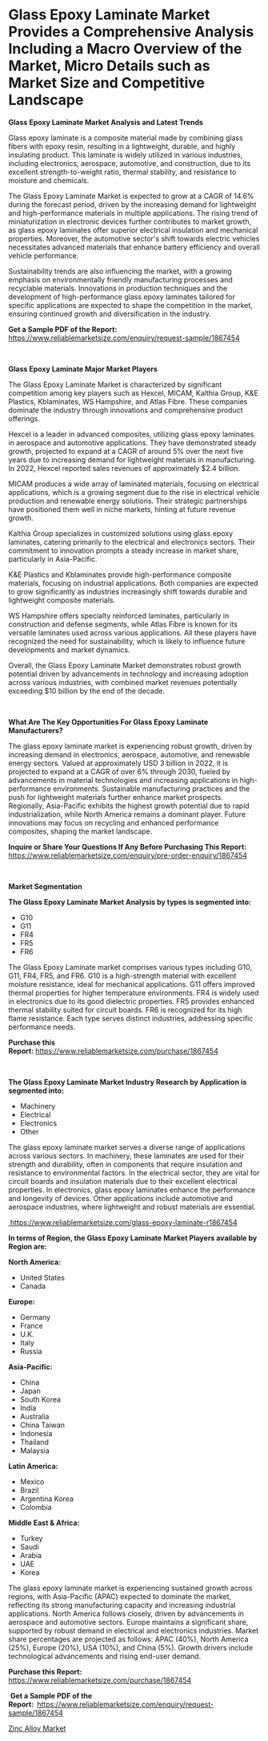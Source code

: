 <p><h1>Glass Epoxy Laminate Market Provides a Comprehensive Analysis Including a Macro Overview of the Market, Micro Details such as Market Size and Competitive Landscape</h1></p><p><strong>Glass Epoxy Laminate Market Analysis and Latest Trends</strong></p>
<p><p>Glass epoxy laminate is a composite material made by combining glass fibers with epoxy resin, resulting in a lightweight, durable, and highly insulating product. This laminate is widely utilized in various industries, including electronics, aerospace, automotive, and construction, due to its excellent strength-to-weight ratio, thermal stability, and resistance to moisture and chemicals. </p><p>The Glass Epoxy Laminate Market is expected to grow at a CAGR of 14.6% during the forecast period, driven by the increasing demand for lightweight and high-performance materials in multiple applications. The rising trend of miniaturization in electronic devices further contributes to market growth, as glass epoxy laminates offer superior electrical insulation and mechanical properties. Moreover, the automotive sector's shift towards electric vehicles necessitates advanced materials that enhance battery efficiency and overall vehicle performance.</p><p>Sustainability trends are also influencing the market, with a growing emphasis on environmentally friendly manufacturing processes and recyclable materials. Innovations in production techniques and the development of high-performance glass epoxy laminates tailored for specific applications are expected to shape the competition in the market, ensuring continued growth and diversification in the industry.</p></p>
<p><strong>Get a Sample PDF of the Report:&nbsp;</strong> <a href="https://www.reliablemarketsize.com/enquiry/request-sample/1867454?utm_campaign=2520&utm_medium=2&utm_source=Github&utm_content=ia&utm_term=01042025&utm_id=glass-epoxy-laminate">https://www.reliablemarketsize.com/enquiry/request-sample/1867454</a></p>
<p>&nbsp;</p>
<p><strong>Glass Epoxy Laminate Major Market Players</strong></p>
<p><p>The Glass Epoxy Laminate Market is characterized by significant competition among key players such as Hexcel, MICAM, Kalthia Group, K&E Plastics, Kblaminates, WS Hampshire, and Atlas Fibre. These companies dominate the industry through innovations and comprehensive product offerings.</p><p>Hexcel is a leader in advanced composites, utilizing glass epoxy laminates in aerospace and automotive applications. They have demonstrated steady growth, projected to expand at a CAGR of around 5% over the next five years due to increasing demand for lightweight materials in manufacturing. In 2022, Hexcel reported sales revenues of approximately $2.4 billion.</p><p>MICAM produces a wide array of laminated materials, focusing on electrical applications, which is a growing segment due to the rise in electrical vehicle production and renewable energy solutions. Their strategic partnerships have positioned them well in niche markets, hinting at future revenue growth.</p><p>Kalthia Group specializes in customized solutions using glass epoxy laminates, catering primarily to the electrical and electronics sectors. Their commitment to innovation prompts a steady increase in market share, particularly in Asia-Pacific.</p><p>K&E Plastics and Kblaminates provide high-performance composite materials, focusing on industrial applications. Both companies are expected to grow significantly as industries increasingly shift towards durable and lightweight composite materials.</p><p>WS Hampshire offers specialty reinforced laminates, particularly in construction and defense segments, while Atlas Fibre is known for its versatile laminates used across various applications. All these players have recognized the need for sustainability, which is likely to influence future developments and market dynamics.</p><p>Overall, the Glass Epoxy Laminate Market demonstrates robust growth potential driven by advancements in technology and increasing adoption across various industries, with combined market revenues potentially exceeding $10 billion by the end of the decade.</p></p>
<p>&nbsp;</p>
<p><strong>What Are The Key Opportunities For Glass Epoxy Laminate Manufacturers?</strong></p>
<p><p>The glass epoxy laminate market is experiencing robust growth, driven by increasing demand in electronics, aerospace, automotive, and renewable energy sectors. Valued at approximately USD 3 billion in 2022, it is projected to expand at a CAGR of over 6% through 2030, fueled by advancements in material technologies and increasing applications in high-performance environments. Sustainable manufacturing practices and the push for lightweight materials further enhance market prospects. Regionally, Asia-Pacific exhibits the highest growth potential due to rapid industrialization, while North America remains a dominant player. Future innovations may focus on recycling and enhanced performance composites, shaping the market landscape.</p></p>
<p><strong>Inquire or Share Your Questions If Any Before Purchasing This Report:</strong> <a href="https://www.reliablemarketsize.com/enquiry/pre-order-enquiry/1867454?utm_campaign=2520&utm_medium=2&utm_source=Github&utm_content=ia&utm_term=01042025&utm_id=glass-epoxy-laminate">https://www.reliablemarketsize.com/enquiry/pre-order-enquiry/1867454</a></p>
<p>&nbsp;</p>
<p><strong>Market Segmentation</strong></p>
<p><strong>The Glass Epoxy Laminate Market Analysis by types is segmented into:</strong></p>
<p><ul><li>G10</li><li>G11</li><li>FR4</li><li>FR5</li><li>FR6</li></ul></p>
<p><p>The Glass Epoxy Laminate market comprises various types including G10, G11, FR4, FR5, and FR6. G10 is a high-strength material with excellent moisture resistance, ideal for mechanical applications. G11 offers improved thermal properties for higher temperature environments. FR4 is widely used in electronics due to its good dielectric properties. FR5 provides enhanced thermal stability suited for circuit boards. FR6 is recognized for its high flame resistance. Each type serves distinct industries, addressing specific performance needs.</p></p>
<p><strong>Purchase this Report:&nbsp;</strong><a href="https://www.reliablemarketsize.com/purchase/1867454?utm_campaign=2520&utm_medium=2&utm_source=Github&utm_content=ia&utm_term=01042025&utm_id=glass-epoxy-laminate">https://www.reliablemarketsize.com/purchase/1867454</a></p>
<p>&nbsp;</p>
<p><strong>The Glass Epoxy Laminate Market Industry Research by Application is segmented into:</strong></p>
<p><ul><li>Machinery</li><li>Electrical</li><li>Electronics</li><li>Other</li></ul></p>
<p><p>The glass epoxy laminate market serves a diverse range of applications across various sectors. In machinery, these laminates are used for their strength and durability, often in components that require insulation and resistance to environmental factors. In the electrical sector, they are vital for circuit boards and insulation materials due to their excellent electrical properties. In electronics, glass epoxy laminates enhance the performance and longevity of devices. Other applications include automotive and aerospace industries, where lightweight and robust materials are essential.</p></p>
<p><a href="https://www.reliablemarketsize.com/glass-epoxy-laminate-r1867454?utm_campaign=2520&utm_medium=2&utm_source=Github&utm_content=ia&utm_term=01042025&utm_id=glass-epoxy-laminate">&nbsp;https://www.reliablemarketsize.com/glass-epoxy-laminate-r1867454</a></p>
<p><strong>In terms of Region, the Glass Epoxy Laminate Market Players available by Region are:</strong></p>
<p>
    <p> <strong> North America: </strong>
        <ul>
            <li>United States</li>
            <li>Canada</li>
        </ul>
        </p> 
    <p> <strong> Europe: </strong>
        <ul>
            <li>Germany</li>
            <li>France</li>
            <li>U.K.</li>
            <li>Italy</li>
            <li>Russia</li>
        </ul>
        </p> 
    <p> <strong> Asia-Pacific: </strong>
        <ul>
            <li>China</li>
            <li>Japan</li>
            <li>South Korea</li>
            <li>India</li>
            <li>Australia</li>
            <li>China Taiwan</li>
            <li>Indonesia</li>
            <li>Thailand</li>
            <li>Malaysia</li>
        </ul>
        </p> 
    <p> <strong> Latin America: </strong>
        <ul>
            <li>Mexico</li>
            <li>Brazil</li>
            <li>Argentina Korea</li>
            <li>Colombia</li>
        </ul>
        </p> 
    <p> <strong> Middle East & Africa: </strong>
        <ul>
            <li>Turkey</li>
            <li>Saudi</li>
            <li>Arabia</li>
            <li>UAE</li>
            <li>Korea</li>
        </ul>
    </p>
    </p>
<p><p>The glass epoxy laminate market is experiencing sustained growth across regions, with Asia-Pacific (APAC) expected to dominate the market, reflecting its strong manufacturing capacity and increasing industrial applications. North America follows closely, driven by advancements in aerospace and automotive sectors. Europe maintains a significant share, supported by robust demand in electrical and electronics industries. Market share percentages are projected as follows: APAC (40%), North America (25%), Europe (20%), USA (10%), and China (5%). Growth drivers include technological advancements and rising end-user demand.</p></p>
<p><strong>Purchase this Report: </strong><a href="https://www.reliablemarketsize.com/purchase/1867454?utm_campaign=2520&utm_medium=2&utm_source=Github&utm_content=ia&utm_term=01042025&utm_id=glass-epoxy-laminate">https://www.reliablemarketsize.com/purchase/1867454</a></p>
<p>&nbsp;<strong>Get a Sample PDF of the Report:&nbsp;&nbsp;</strong><a href="https://www.reliablemarketsize.com/enquiry/request-sample/1867454?utm_campaign=2520&utm_medium=2&utm_source=Github&utm_content=ia&utm_term=01042025&utm_id=glass-epoxy-laminate">https://www.reliablemarketsize.com/enquiry/request-sample/1867454</a></p>
<p><strong></strong></p>
<p><p><a href="https://github.com/curinbucan9/Market-Research-Report-List-1/blob/main/zinc-alloy-market.md?utm_campaign=2520&utm_medium=2&utm_source=Github&utm_content=ia&utm_term=01042025&utm_id=glass-epoxy-laminate">Zinc Alloy Market</a></p></p>